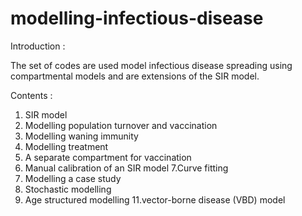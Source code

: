 # modelling-infectious-disease
Introduction :

The set of codes are used model infectious disease spreading using compartmental models and are extensions of the  SIR model.

Contents :

1. SIR model
2. Modelling population turnover and vaccination
3. Modelling waning immunity
4. Modelling treatment
5. A separate compartment for vaccination
6. Manual calibration of an SIR model
7.Curve fitting
8. Modelling a case study
9. Stochastic modelling
10. Age structured modelling
11.vector-borne disease (VBD) model
